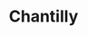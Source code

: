 ---
layout: recette-v2
categories: [recettes]
hidden: true
lang: fr
sitemap: true
title: Chantilly
type: base
---